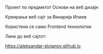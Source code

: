 Проект по предметот Основи на веб дизајн

Креирање веб сајт за Винарија Илиев

Користени се само Frontend технологии

Линк до веб сајтот:

https://aleksandar-stojanov.github.io
